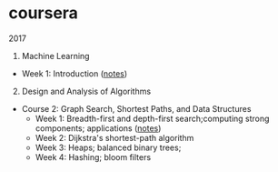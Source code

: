 # coursera
2017

1. Machine Learning
  - Week 1: Introduction ([notes](https://github.com/jes2ica/coursera/blob/master/machine-learning/week1/notes.md))
2. Design and Analysis of Algorithms
  - Course 2: Graph Search, Shortest Paths, and Data Structures
     - Week 1: Breadth-first and depth-first search;computing strong components; applications ([notes](https://github.com/jes2ica/coursera/blob/master/design-and-analysis-of-algorithms/week1/notes.md))
     - Week 2: Dijkstra's shortest-path algorithm
     - Week 3: Heaps; balanced binary trees;
     - Week 4: Hashing; bloom filters
